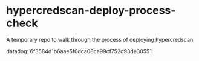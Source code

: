 # hypercredscan-deploy-process-check
A temporary repo to walk through the process of deploying hypercredscan

datadog: 6f3584d1b6aae5f0dca08ca99cf752d93de30551
